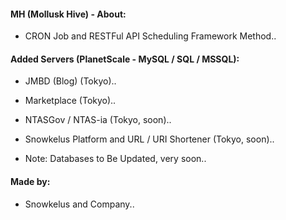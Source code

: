 #### MH (Mollusk Hive) - About:

* CRON Job and RESTFul API Scheduling Framework Method..

#### Added Servers (PlanetScale - MySQL / SQL / MSSQL):

* JMBD (Blog) (Tokyo)..
* Marketplace (Tokyo)..
* NTASGov / NTAS-ia (Tokyo, soon)..
* Snowkelus Platform and URL / URI Shortener (Tokyo, soon)..

* Note: Databases to Be Updated, very soon..

#### Made by:

* Snowkelus and Company..
